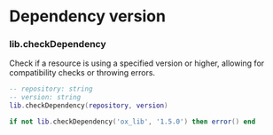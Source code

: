 # Dependency version

### lib.checkDependency
Check if a resource is using a specified version or higher, allowing for compatibility checks or throwing errors.
```lua
-- repository: string
-- version: string
lib.checkDependency(repository, version)

if not lib.checkDependency('ox_lib', '1.5.0') then error() end
```
